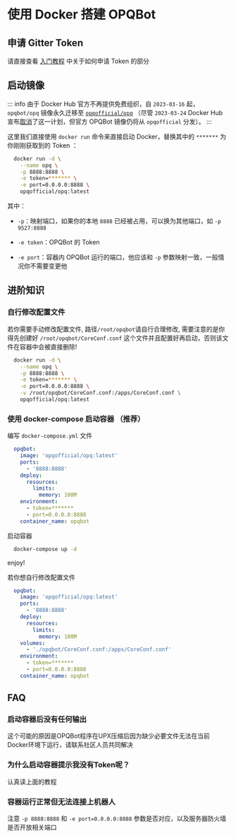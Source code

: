 # 使用 Docker 搭建 OPQBot

## 申请 Gitter Token

请直接查看 [入门教程](./manual/deploy#申请-token) 中关于如何申请 Token 的部分

## 启动镜像

::: info
由于 Docker Hub 官方不再提供免费组织，自 `2023-03-16` 起，`opqbot/opq` 镜像永久迁移至 [`opqofficial/opq`](https://hub.docker.com/r/opqofficial/opq) （尽管 `2023-03-24` Docker Hub 宣布[取消](https://www.docker.com/developers/free-team-faq/)了这一计划，但官方 OPQBot 镜像仍将从 `opqofficial` 分发）。
:::

这里我们直接使用 `docker run` 命令来直接启动 Docker，替换其中的 `*******` 为你刚刚获取到的 Token ：

```bash
  docker run -d \
    --name opq \
    -p 8888:8888 \
    -e token=******* \
    -e port=0.0.0.0:8888 \
    opqofficial/opq:latest
```

其中：

 - `-p`：映射端口，如果你的本地 `8888` 已经被占用，可以换为其他端口，如 `-p 9527:8888`

 - `-e token`：OPQBot 的 Token

 - `-e port`：容器内 OPQBot 运行的端口，他应该和 `-p` 参数映射一致，一般情况你不需要变更他


## 进阶知识

### 自行修改配置文件

若你需要手动修改配置文件, 路径`/root/opqbot`请自行合理修改, 需要注意的是你得先创建好 `/root/opqbot/CoreConf.conf` 这个文件并且配置好再启动，否则该文件在容器中会被直接删除!

```bash
  docker run -d \
    --name opq \
    -p 8888:8888 \
    -e token=******* \
    -e port=0.0.0.0:8888 \
    -v /root/opqbot/CoreConf.conf:/apps/CoreConf.conf \
    opqofficial/opq:latest
```

### 使用 docker-compose 启动容器 （推荐）

编写 `docker-compose.yml` 文件

```yaml
  opqbot:
    image: 'opqofficial/opq:latest'
    ports:
      - '8888:8888'
    deploy:
      resources:
        limits:
          memory: 100M
    environment:
      - token=*******
      - port=0.0.0.0:8888
    container_name: opqbot
```

启动容器

```bash
  docker-compose up -d
```

enjoy!

若你想自行修改配置文件

```yaml
  opqbot:
    image: 'opqofficial/opq:latest'
    ports:
      - '8888:8888'
    deploy:
      resources:
        limits:
          memory: 100M
    volumes:
      - './opqbot/CoreConf.conf:/apps/CoreConf.conf'
    environment:
      - token=*******
      - port=0.0.0.0:8888
    container_name: opqbot
```

## FAQ

### 启动容器后没有任何输出

这个可能的原因是OPQBot程序在UPX压缩后因为缺少必要文件无法在当前Docker环境下运行，请联系社区人员共同解决

### 为什么启动容器提示我没有Token呢？

认真读上面的教程

### 容器运行正常但无法连接上机器人

注意 `-p 8888:8888` 和 `-e port=0.0.0.0:8888` 参数是否对应，以及服务器防火墙是否开放相关端口

